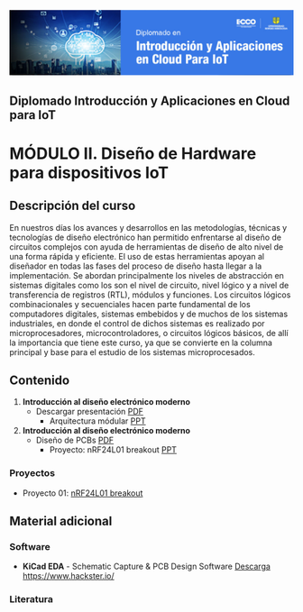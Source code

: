 [![banner](/_assets/pics/pcbdesignbanner.png)](https://github.com/marcoteran/pcbdesign)

## Diplomado Introducción y Aplicaciones en Cloud para IoT
# MÓDULO II. Diseño de Hardware para dispositivos IoT

## Descripción del curso

En nuestros días los avances y desarrollos en las metodologías, técnicas y tecnologías de diseño electrónico han permitido enfrentarse al diseño de circuitos complejos con ayuda de herramientas de diseño de alto nivel de una forma rápida y eficiente. El uso de estas herramientas apoyan al diseñador en todas las fases del proceso de diseño hasta llegar a la implementación. Se abordan principalmente los niveles de abstracción en sistemas digitales como los son el nivel de circuito, nivel lógico y a nivel de transferencia de registros (RTL), módulos y funciones. Los circuitos lógicos combinacionales y secuenciales hacen parte fundamental de los computadores digitales, sistemas embebidos y de muchos de los sistemas industriales, en donde el control de dichos sistemas es realizado por microprocesadores, microcontroladores, o circuitos lógicos básicos, de allí la importancia que tiene este curso, ya que se convierte en la columna principal y base para el estudio de los sistemas microprocesados.

## Contenido

1. **Introducción al diseño electrónico moderno**
	* Descargar presentación [PDF](https://github.com/marcoteran/pcbdesign/raw/master/lectures/01_pcbdesign_introduction.pdf)
		- Arquitectura módular [PPT](https://github.com/marcoteran/pcbdesign/raw/master/lectures/01b_ArchitectureTop-Down.pptx)
2. **Introducción al diseño electrónico moderno**
	* Diseño de PCBs [PDF](https://github.com/marcoteran/pcbdesign/raw/master/lectures/02_pcbdesign_pcbdesign.pdf)
		- Proyecto: nRF24L01 breakout [PPT](https://github.com/marcoteran/pcbdesign/raw/master/lectures/02b_proyecto01_nRF2401.pdf)

### Proyectos
- Proyecto 01: [nRF24L01 breakout](https://github.com/marcoteran/pcbdesign/projects/nrf24l01breakout/)

## Material adicional

### Software

* **KiCad EDA** - Schematic Capture & PCB Design Software [Descarga](https://www.kicad.org/download/)
https://www.hackster.io/

### Literatura
